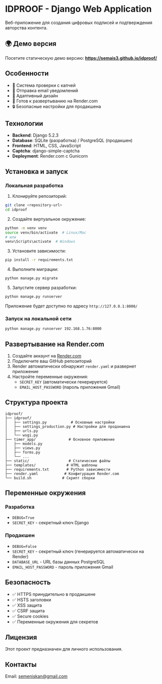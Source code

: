 # IDPROOF - Django Web Application

Веб-приложение для создания цифровых подписей и подтверждения авторства контента.

## 🌍 Демо версия

Посетите статическую демо версию: **https://semais3.github.io/idproof/**

## Особенности

- 🔐 Система проверки с капчей
- 📧 Отправка email уведомлений
- 📱 Адаптивный дизайн
- 🚀 Готов к развертыванию на Render.com
- 🔒 Безопасные настройки для продакшена

## Технологии

- **Backend**: Django 5.2.3
- **Database**: SQLite (разработка) / PostgreSQL (продакшен)
- **Frontend**: HTML, CSS, JavaScript
- **Captcha**: django-simple-captcha
- **Deployment**: Render.com с Gunicorn

## Установка и запуск

### Локальная разработка

1. Клонируйте репозиторий:
```bash
git clone <repository-url>
cd idproof
```

2. Создайте виртуальное окружение:
```bash
python -m venv venv
source venv/bin/activate  # Linux/Mac
# или
venv\Scripts\activate  # Windows
```

3. Установите зависимости:
```bash
pip install -r requirements.txt
```

4. Выполните миграции:
```bash
python manage.py migrate
```

5. Запустите сервер разработки:
```bash
python manage.py runserver
```

Приложение будет доступно по адресу `http://127.0.0.1:8000/`

### Запуск на локальной сети

```bash
python manage.py runserver 192.168.1.76:8000
```

## Развертывание на Render.com

1. Создайте аккаунт на [Render.com](https://render.com)
2. Подключите ваш GitHub репозиторий
3. Render автоматически обнаружит `render.yaml` и развернет приложение
4. Настройте переменные окружения:
   - `SECRET_KEY` (автоматически генерируется)
   - `EMAIL_HOST_PASSWORD` (пароль приложения Gmail)

## Структура проекта

```
idproof/
├── idproof/
│   ├── settings.py           # Основные настройки
│   ├── settings_production.py # Настройки для продакшена
│   ├── urls.py
│   └── wsgi.py
├── timer_app/               # Основное приложение
│   ├── models.py
│   ├── views.py
│   ├── forms.py
│   └── ...
├── static/                  # Статические файлы
├── templates/              # HTML шаблоны
├── requirements.txt        # Python зависимости
├── render.yaml            # Конфигурация Render.com
└── build.sh              # Скрипт сборки
```

## Переменные окружения

### Разработка
- `DEBUG=True`
- `SECRET_KEY` - секретный ключ Django

### Продакшен
- `DEBUG=False`
- `SECRET_KEY` - секретный ключ (генерируется автоматически на Render)
- `DATABASE_URL` - URL базы данных PostgreSQL
- `EMAIL_HOST_PASSWORD` - пароль приложения Gmail

## Безопасность

- ✅ HTTPS принудительно в продакшене
- ✅ HSTS заголовки
- ✅ XSS защита
- ✅ CSRF защита
- ✅ Secure cookies
- ✅ Переменные окружения для секретов

## Лицензия

Этот проект предназначен для личного использования.

## Контакты

Email: semeniskan@gmail.com
